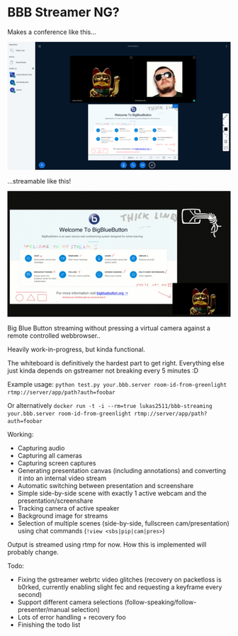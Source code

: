 # BBB Streamer NG?

Makes a conference like this...

![](pics/before.jpg)

...streamable like this!

![](pics/after.jpg)

Big Blue Button streaming without pressing a virtual camera against a remote controlled webbrowser..

Heavily work-in-progress, but kinda functional.

The whiteboard is definitively the hardest part to get right. Everything else just kinda depends on
gstreamer not breaking every 5 minutes :D

Example usage: `python test.py your.bbb.server room-id-from-greenlight rtmp://server/app/path?auth=foobar`

Or alternatively `docker run -t -i --rm=true lukas2511/bbb-streaming your.bbb.server room-id-from-greenlight rtmp://server/app/path?auth=foobar`

Working:

- Capturing audio
- Capturing all cameras
- Capturing screen captures
- Generating presentation canvas (including annotations) and converting it into an internal video stream
- Automatic switching between presentation and screenshare
- Simple side-by-side scene with exactly 1 active webcam and the presentation/screenshare
- Tracking camera of active speaker
- Background image for streams
- Selection of multiple scenes (side-by-side, fullscreen cam/presentation) using chat commands (`!view <sbs|pip|cam|pres>`)

Output is streamed using rtmp for now. How this is implemented will probably change.

Todo:

- Fixing the gstreamer webrtc video glitches (recovery on packetloss is b0rked, currently enabling slight fec and requesting a keyframe every second)
- Support different camera selections (follow-speaking/follow-presenter/manual selection)
- Lots of error handling + recovery foo
- Finishing the todo list
